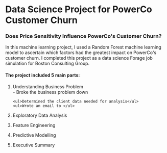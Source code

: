 # Data Science Project for PowerCo Customer Churn

### Does Price Sensitivity Influence PowerCo's Customer Churn?

In this machine learning project, I used a Random Forest machine learning model to ascertain which factors had the greatest impact on PowerCo's customer churn. I completed this project as a data science Forage job simulation for Boston Consulting Group. 

#### The project included 5 main parts:

<ol>
  <li>Understanding Business Problem</li>
    - Broke the business problem down
    
    <ul>Determined the client data needed for analysis</ul>
    <ul>Wrote an email to </ul>
  <li>Exploratory Data Analysis</li>
    <ul></ul>
    <ul></ul>
    <ul></ul>
  <li>Feature Engineering</li>
    <ul></ul>
    <ul></ul>
    <ul></ul>
  <li>Predictive Modelling</li>
    <ul></ul>
    <ul></ul>
    <ul></ul>
  <li>Executive Summary</li>
    <ul></ul>
</ol>
